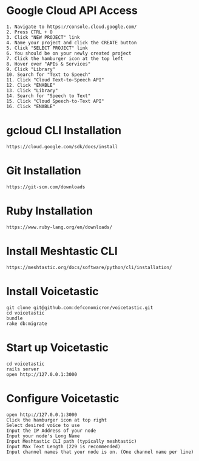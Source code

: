 # Google Cloud API Access
    1. Navigate to https://console.cloud.google.com/
    2. Press CTRL + O
    3. Click "NEW PROJECT" link
    4. Name your project and click the CREATE button
    5. Click "SELECT PROJECT" link
    6. You should be on your newly created project
    7. Click the hamburger icon at the top left
    8. Hover over "APIs & Services"
    9. Click "Library"
    10. Search for "Text to Speech"
    11. Click "Cloud Text-to-Speech API"
    12. Click "ENABLE"
    13. Click "Library"
    14. Search for "Speech to Text"
    15. Click "Cloud Speech-to-Text API"
    16. Click "ENABLE"

# gcloud CLI Installation
    https://cloud.google.com/sdk/docs/install

# Git Installation
    https://git-scm.com/downloads

# Ruby Installation
    https://www.ruby-lang.org/en/downloads/

# Install Meshtastic CLI
    https://meshtastic.org/docs/software/python/cli/installation/

# Install Voicetastic
    git clone git@github.com:defconomicron/voicetastic.git
    cd voicetastic
    bundle
    rake db:migrate

# Start up Voicetastic
    cd voicetastic
    rails server
    open http://127.0.0.1:3000

# Configure Voicetastic
    open http://127.0.0.1:3000
    Click the hamburger icon at top right
    Select desired voice to use
    Input the IP Address of your node
    Input your node's Long Name
    Input Meshtastic CLI path (typically meshtastic)
    Input Max Text Length (229 is recommended)
    Input channel names that your node is on. (One channel name per line)
